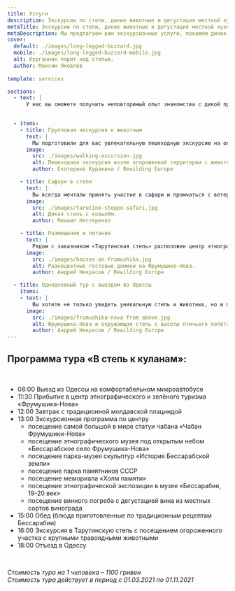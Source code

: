 ```yaml
---
title: Услуги
description: Экскурсии по степи, дикие животные и дегустация местной кухни
metaTitle: Экскурсии по степи, дикие животные и дегустация местной кухни
metaDescription: Мы предлагаем вам экскурсионные услуги, покажем диких животных в заповедной степи и угостим Бессарабской местной кухней.
cover:
  default: ./images/long-legged-buzzard.jpg
  mobile: ./images/long-legged-buzzard-mobile.jpg
  alt: Курганник парит над степью.
  author: Максим Яковлев
  
template: services

sections:
  - text: |
      У нас вы сможете получить неповторимый опыт знакомства с дикой природой, культурой и кухней Бессарабии. Мы можем предложить вам как короткие групповые экскурсии по степи, так и организованные туры с посещением культурных достопримечательностей и дегустацией местной кухни. В центре этнографического, зеленого, сельского туризма и семейного отдыха «Фрумушика-Нова» вы сможете посетить музей под открытым небом, воссоздающий быт и культуру народов, населявших когда-то территорию Бессарабии, попробовать вино из местных сортов винограда и вкусную бессарабскую кухню, заглянуть в пчелиный санаторий и попробовать много других развлечений. Если вас интересует другой формат досуга, например фототуры, семейные и индивидуальные выезды и другое, напишите нам, мы вместе с вами придумаем ваш идеальный тур.
      

  - items:
    - title: Групповая экскурсия к животным
      text: |
        Мы подготовили для вас увлекательную пешеходную экскурсию на огороженном участке степи, во время которой вы сможете увидеть нетронутую украинскую степь и крупных травоядных в дикой природе – симпатичных куланов и пугливых ланей, дружелюбных водяных буйволов и благородных оленей, а также украинский серый скот, на котором в старину чумаки возили соль. Вы узнаете, чем живет степь, какие животные здесь обитали раньше и обитают теперь, как выглядят половецкие бабы и что означают курганы в степи и многое другое. Во время экскурсии вас будет сопровождать экскурсовод. Экскурсия рассчитана на группу до 20 человек. Длительность экскурсии – 60 минут, не включая дорогу, фотографирование и спокойное любование природой. Стоимость экскурсии – 500 грн.
      image:
        src: ./images/walking-excursion.jpg
        alt: Пешеходная экскурсия возле огороженной территории с животными перед входом.
        author: Екатерина Куракина / Rewilding Europe

    - title: Сафари в степи
      text: |
        Вы всегда мечтали принять участие в сафари и промчаться с ветерком по степи, наблюдая диких животных в их естественной среде обитания? Комфортабельный электромобиль с экскурсоводом доставит вас в степь, где вы сможете увидеть нетронутую природу и её обитателей. Вы объедете самые живописные участки степи, включая огороженную территорию с животными, а также уникальные ковыльные балки и другое. Экскурсия рассчитана на группу до 10 человек. Длительность экскурсии – 120 минут. Стоимость экскурсии – 1000 грн.
      image:
        src: ./images/tarutino-steppe-safari.jpg
        alt: Дикая степь с ковылём.
        author: Михаил Нестеренко

    - title: Размещение и питание
      text: |
        Рядом с заказником «Тарутинская степь» расположен центр этнографического и зелёного туризма «Фрумушика-Нова», где вы сможете с комфортом разместиться в гостиничных номерах и гостевых домиках (больше информации здесь <a href="https://frumushika.com/living.html" target="_blank" rel="nofollow noreferrer noopener">frumushika.com</a>), если вы решили провести здесь уикенд с семьей или корпоративный выезд компании. На территории центра вы найдёте множество развлечений и интересностей, включая музеи под открытым небом, винный погреб, поле лаванды, овцекомплекс, пчелиный санаторий, а также баню, чан, бассейн и многое другое. В местной корчме вы сможете отведать блюда местной бессарабской кухни, вино, мёд и другие вкусности.
      image:
        src: ./images/houses-on-frumushika.jpg
        alt: Разноцветные гостевые домики на Фрумушике-Нова.
        author: Андрей Некрасов / Rewilding Europe

  - title: Однодневный тур с выездом из Одессы
    items:
    - text: |
        Вы хотите не только увидеть уникальную степь и животных, но и посетить музей под открытым небом, где собраны дома разных народностей, населявших Бессарабию, увидеть самую большую статую Чабана в мире и отведать традиционные бессарабские блюда? Тогда мы предлагаем вам однодневную организованную программу отдыха с выездом из Одессы.
      image:
        src: ./images/frumushika-nova from above.jpg
        alt: Фрумушика-Нова и окружающая степь с высоты птичьего полёта.
        author: Андрей Некрасов / Rewilding Europe
---
```

## Программа тура «В степь к куланам»:
<br />

- 08:00 Выезд из Одессы на комфортабельном микроавтобусе
- 11:30 Прибытие в центр этнографического и зелёного туризма «Фрумушика-Нова»
- 12:00 Завтрак с традиционной молдавской плациндой
- 13:00 Экскурсионная программа по центру
  - посещение самой большой в мире статуи чабана «Чабан Фрумушики-Нова»
  - посещение этнографического музея под открытым небом «Бессарабское село Фрумушика-Нова»
  - посещение парка-музея скульптур «История Бессарабской земли»
  - посещение парка памятников СССР
  - посещение мемориала «Холм памяти»
  - посещение этнографической экспозиции в музее «Бессарабия, 19-20 век»
  - посещение винного погреба с дегустацией вина из местных сортов винограда
- 15:00 Обед (блюда приготовленные по традиционным рецептам Бессарабии)
- 16:00 Экскурсия в Тарутинскую степь с посещением огороженного участка с крупными травоядными животными
- 18:00 Отъезд в Одессу
<br />

*Стоимость  тура на 1 человека – 1100 гривен*  
*Стоимость тура действует в период с 01.03.2021 по 01.11.2021*

